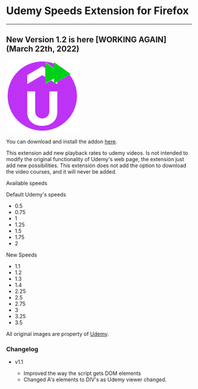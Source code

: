 # Udemy Speeds Extension for Firefox

---

## New Version 1.2 is here [WORKING AGAIN] (March 22th, 2022)

![Udemy Speeds](./icons/udemy.png)

You can download and install the addon [here](https://addons.mozilla.org/addon/udemyspeeds/).

This extension add new playback rates to udemy videos.
Is not intended to modify the original functionality of Udemy's web page, the extensión just add new possibilities.
This extensión does not add the option to download the video courses, and it will never be added.

Available speeds

Default Udemy's speeds

- 0.5
- 0.75
- 1
- 1.25
- 1.5
- 1.75
- 2

New Speeds

- 1.1
- 1.2
- 1.3
- 1.4
- 2.25
- 2.5
- 2.75
- 3
- 3.25
- 3.5

All original images are property of [Udemy](Udemy.com).

### Changelog

+ v1.1

    + Improved the way the script gets DOM elements
    + Changed A's elements to DIV's as Udemy viewer changed.
